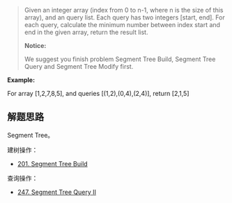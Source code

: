 > Given an integer array (index from 0 to n-1, where n is the size of this array), and an query list. Each query has two integers [start, end]. For each query, calculate the minimum number between index start and end in the given array, return the result list.
>
> **Notice:** 
> 
> We suggest you finish problem Segment Tree Build, Segment Tree Query and Segment Tree Modify first.
>

**Example:** 

For array [1,2,7,8,5], and queries [(1,2),(0,4),(2,4)], return [2,1,5]

## 解题思路

Segment Tree。

建树操作：

 + [201. Segment Tree Build](https://github.com/ForestCold/Algorithms/edit/master/%E3%80%90Medium%E3%80%91201.%20Segment%20Tree%20Build.md)

查询操作：

 + [247. Segment Tree Query II](https://github.com/ForestCold/Algorithms/blob/master/%E3%80%90Medium%E3%80%91247.%20Segment%20Tree%20Query%20II.md)




